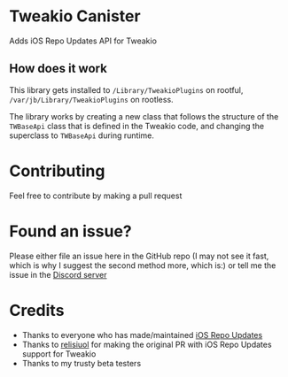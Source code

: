 # Tweakio Canister
Adds iOS Repo Updates API for Tweakio

## How does it work
This library gets installed to `/Library/TweakioPlugins` on rootful, `/var/jb/Library/TweakioPlugins` on rootless.

The library works by creating a new class that follows the structure of the `TWBaseApi` class that is defined in the Tweakio code, and changing the superclass to `TWBaseApi` during runtime.

# Contributing
Feel free to contribute by making a pull request

# Found an issue?
Please either file an issue here in the GitHub repo (I may not see it fast, which is why I suggest the second method more, which is:) or tell me the issue in the [Discord server](https://discord.gg/mZZhnRDGeg)

# Credits
* Thanks to everyone who has made/maintained [iOS Repo Updates](https://www.ios-repo-updates.com)
* Thanks to [relisiuol](https://github.com/relisiuol) for making the original PR with iOS Repo Updates support for Tweakio
* Thanks to my trusty beta testers
